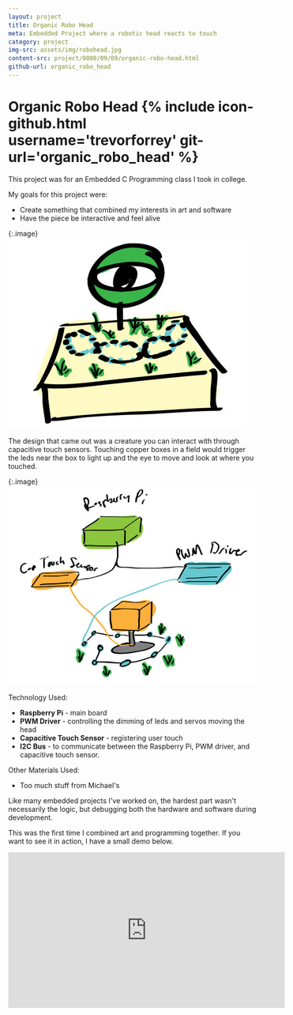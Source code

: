 ```yaml
---
layout: project
title: Organic Robo Head
meta: Embedded Project where a robotic head reacts to touch
category: project
img-src: assets/img/robohead.jpg
content-src: project/0000/09/09/organic-robo-head.html
github-url: organic_robo_head
---
```


# Organic Robo Head {% include icon-github.html username='trevorforrey' git-url='organic_robo_head' %}

This project was for an Embedded C Programming class I took in college.

My goals for this project were:
* Create something that combined my interests in art and software
* Have the piece be interactive and feel alive

{:.image}
![Alt text](assets/img/org_robo_design.jpg "My Title")

The design that came out was a creature you can interact with through capacitive touch sensors.
Touching copper boxes in a field would trigger the leds near the box to light up and the eye to move and look at where you touched.

{:.image}
![Alt text](assets/img/org_robo_head_tech_sketch.jpg "My Title")

Technology Used:
* **Raspberry Pi** - main board
* **PWM Driver** - controlling the dimming of leds and servos moving the head
* **Capacitive Touch Sensor** - registering user touch
* **I2C Bus** - to communicate between the Raspberry Pi, PWM driver, and capacitive touch sensor.

Other Materials Used:
* Too much stuff from Michael's

Like many embedded projects I've worked on, the hardest part wasn't necessarily the logic, but debugging both the hardware and software during development.

This was the first time I combined art and programming together.
If you want to see it in action, I have a small demo below.

<iframe width="560" height="315" align="middle" src="https://www.youtube.com/embed/FqyfqyQukl8" frameborder="0" allowfullscreen></iframe>
